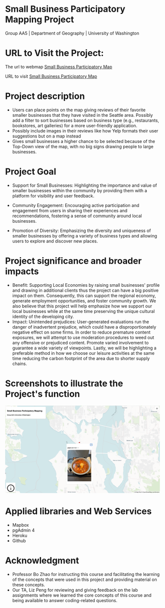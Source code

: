 # Small Business Participatory Mapping Project

Group AA5 | Department of Geography |  University of Washington

# URL to Visit the Project:
The url to webmap [Small Business Participatory Map](https://participatory-mapping-project-5eb27b07b1d4.herokuapp.com/)

URL to visit [Small Business Participatory Map](https://kdubkdub.github.io/participatory-mapping/)


# Project description 
- Users can place points on the map giving reviews of their favorite smaller businesses that they have visited in the Seattle area. Possibly add a filter to sort businesses based on business type (e.g., restaurants, bookstores, art galleries)  for a more user-friendly application.
- Possibly include images in their reviews like how Yelp formats their user suggestions but on a map instead
- Gives small businesses a higher chance to be selected because of the Top-Down view of the map, with no big signs drawing people to large businesses.

# Project Goal
- Support for Small Businesses: Highlighting the importance and value of smaller businesses within the community by providing them with a platform for visibility and user feedback.

- Community Engagement: Encouraging active participation and engagement from users in sharing their experiences and recommendations, fostering a sense of community around local businesses.

- Promotion of Diversity: Emphasizing the diversity and uniqueness of smaller businesses by offering a variety of business types and allowing users to explore and discover new places.

# Project significance and broader impacts
- Benefit: Supporting Local Economies by raising small businesses' profile and drawing in additional clients thus the project can have a big positive impact on them. Consequently, this can support the regional economy, generate employment opportunities, and foster community growth. We also believe that this project will help emphasize how we support our local businesses while at the same time preserving the unique cultural identity of the developing city.
- Impact: Unintended prejudices: User-generated evaluations run the danger of inadvertent prejudice, which could have a disproportionately negative effect on some firms. In order to reduce premature content exposures, we will attempt to use moderation procedures to weed out any offensive or prejudiced content. Promote varied involvement to guarantee a wide variety of viewpoints. Lastly, ​​we will be highlighting a preferable method in how we choose our leisure activities at the same time reducing the carbon footprint of the area due to shorter supply chains.

# Screenshots to illustrate the Project's function
![Funtion of Add Comment](https://raw.githubusercontent.com/kdubkdub/participatory-mapping/main/img/test.png)

# Applied libraries and Web Services
- Mapbox
- pgAdmin 4
- Heroku
-  Github
  

# Acknowledgment
- Professor Bo Zhao for instructing this course and facilitating the learning of the concepts that were used in this project and providing material on these concepts.
- Our TA, Liz Peng for reviewing and giving feedback on the lab assignments where we learned the core concepts of this course and being available to answer coding-related questions.
